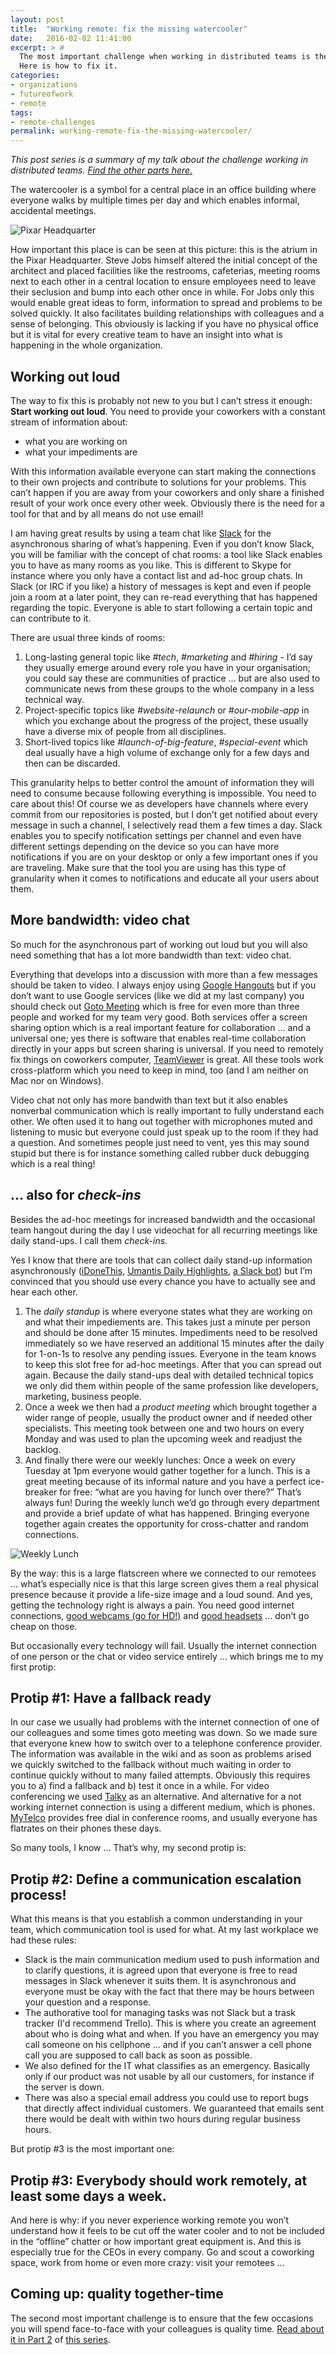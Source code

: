```yaml
---
layout: post
title:  "Working remote: fix the missing watercooler"
date:   2016-02-02 11:41:00
excerpt: > #
  The most important challenge when working in distributed teams is the missing watercooler.
  Here is how to fix it.
categories:
- organizations
- futureofwork
- remote
tags:
- remote-challenges
permalink: working-remote-fix-the-missing-watercooler/
---
```


*This post series is a summary of my talk about the challenge working in distributed teams. 
[Find the other parts here.](/working-in-distributed-teams-the-three-most-important-challenges/)*

The watercooler is a symbol for a central place in an office building where everyone walks by multiple times per day and 
which enables informal, accidental meetings.

![Pixar Headquarter](/uploads/2016/remote-pixar.jpg)

How important this place is can be seen at this picture: this is the atrium in the Pixar Headquarter. Steve Jobs himself 
altered the initial concept of the architect and placed facilities like the restrooms, cafeterias, meeting rooms next to
each other in a central location to ensure employees need to leave their seclusion and bump into each other once in 
while. For Jobs only this would enable great ideas to form, information to spread and problems to be solved quickly.
It also facilitates building relationships with colleagues and a sense of belonging. This obviously is lacking if you 
have no physical office but it is vital for every creative team to have an insight into what is happening in the whole 
organization.

## Working out loud

The way to fix this is probably not new to you but I can’t stress it enough: **Start working out loud**. You need to 
provide your coworkers with a constant stream of information about:

- what you are working on
- what your impediments are

With this information available everyone can start making the connections to their own projects and contribute to 
solutions for your problems. This can’t happen if you are away from your coworkers and only share a finished result of 
your work once every other week. Obviously there is the need for a tool for that and by all means do not use email!

I am having great results by using a team chat like [Slack](https://slack.com/) for the asynchronous sharing of what’s 
happening. Even if you don’t know Slack, you will be familiar with the concept of chat rooms: a tool like Slack enables 
you to have as many rooms as you like. This is different to Skype for instance where you only have a contact list and 
ad-hoc group chats. In Slack (or IRC if you like) a history of messages is kept and even if people join a room at a 
later point, they can re-read everything that has happened regarding the topic. Everyone is able to start following a 
certain topic and can contribute to it.

There are usual three kinds of rooms:

1.  Long-lasting general topic like *#tech*, *#marketing* and *#hiring* - I’d say they usually emerge around every role you 
    have in your organisation; you could say these are communities of practice … but are also used to communicate news 
    from these groups to the whole company in a less technical way.
2.  Project-specific topics like *#website-relaunch* or *#our-mobile-app* in which you exchange about the progress of 
    the project, these usually have a diverse mix of people from all disciplines.
3.  Short-lived topics like *#launch-of-big-feature*, *#special-event* which deal usually have a high volume of exchange 
    only for a few days and then can be discarded.

This granularity helps to better control the amount of information they will need to consume because following 
everything is impossible. You need to care about this! Of course we as developers have channels where every commit from 
our repositories is posted, but I don’t get notified about every message in such a channel, I selectively read them a 
few times a day. Slack enables you to specify notification settings per channel and even have different settings 
depending on the device so you can have more notifications if you are on your desktop or only a few important ones if 
you are traveling. Make sure that the tool you are using has this type of granularity when it comes to notifications and educate all your 
users about them.

## More bandwidth: video chat

So much for the asynchronous part of working out loud but you will also need something that has a lot more bandwidth 
than text: video chat.

Everything that develops into a discussion with more than a few messages should be taken to video. I always enjoy using 
[Google Hangouts](https://hangouts.google.com/) but if you don’t want to use Google services (like we did at my last 
company) you should check out [Goto Meeting](http://www.gotomeeting.de/online-meetings/) which is free for even more 
than three people and worked for my team very good. Both services offer a screen sharing option which is a real 
important feature for collaboration … and a universal one; yes there is software that enables real-time collaboration 
directly in your apps but screen sharing is universal. If you need to remotely fix things on coworkers computer, 
[TeamViewer](https://www.teamviewer.com/) is great. All these tools work cross-platform which you need to keep in mind, 
too (and I am neither on Mac nor on Windows).

Video chat not only has more bandwith than text but it also enables nonverbal communication which is really important to 
fully understand each other. We often used it to hang out together with microphones muted and listening to music but 
everyone could just speak up to the room if they had a question. And sometimes people just need to vent, yes this may 
sound stupid but there is for instance something called rubber duck debugging which is a real thing!

## … also for *check-ins*

Besides the ad-hoc meetings for increased bandwidth and the occasional team hangout during the day I use videochat for 
all recurring meetings like daily stand-ups. I call them *check-ins*.

Yes I know that there are tools that can collect daily stand-up information asynchronously 
([iDoneThis](https://idonethis.com/), [Umantis Daily Highlights](http://marketing.umantis.com/deutsch/daily/), 
[a Slack bot](http://www.sofetch.io/products/standup-bot-private/)) but I’m convinced that you should use every chance 
you have to actually see and hear each other.

1.  The *daily standup* is where everyone states what they are working on and what their impediements are. This takes 
    just a minute per person and should be done after 15 minutes. Impediments need to be resolved immediately so we have 
    reserved an additional 15 minutes after the daily for 1-on-1s to resolve any pending issues. Everyone in the team 
    knows to keep this slot free for ad-hoc meetings. After that you can spread out again. Because the daily stand-ups 
    deal with detailed technical topics we only did them within people of the same profession like developers, 
    marketing, business people.
2.  Once a week we then had a *product meeting* which brought together a wider range of people, usually the product 
    owner and if needed other specialists. This meeting took between one and two hours on every Monday and was used to 
    plan the upcoming week and readjust the backlog.
3.  And finally there were our weekly lunches: Once a week on every Tuesday at 1pm everyone would gather together for a 
    lunch. This is a great meeting because of its informal nature and you have a perfect ice-breaker for free: “what are 
    you having for lunch over there?” That’s always fun! During the weekly lunch we’d go through every department and 
    provide a brief update of what has happened. Bringing everyone together again creates the opportunity for 
    cross-chatter and random connections.

![Weekly Lunch](/uploads/2016/remote-lunch.jpg)

By the way: this is a large flatscreen where we connected to our remotees … what’s especially nice is that this large 
screen gives them a real physical presence because it provide a life-size image and a loud sound. And yes, getting the 
technology right is always a pain. You need good internet connections, 
[good webcams (go for HD!)](http://amzn.to/1m1dVVk) and [good headsets](http://amzn.to/1m1g1Ez) … don’t go cheap on 
those.

But occasionally every technology will fail. Usually the internet connection of one person or the chat or video service 
entirely … which brings me to my first protip: 

## Protip #1: Have a fallback ready

In our case we usually had problems with the internet connection of one of our colleagues and some times goto meeting 
was down. So we made sure that everyone knew how to switch over to a telephone conference provider. The information was 
available in the wiki and as soon as problems arised we quickly switched to the fallback without much waiting in order 
to continue quickly without to many failed attempts. Obviously this requires you to a) find a fallback and b) test it 
once in a while. For video conferencing we used [Talky](https://talky.io/) as an alternative. And alternative for a not 
working internet connection is using a different medium, which is phones. [MyTelco](http://www.mytelco.de/) provides 
free dial in conference rooms, and usually everyone has flatrates on their phones these days.

So many tools, I know … That’s why, my second protip is:

## Protip #2: Define a communication escalation process!

What this means is that you establish a common understanding in your team, which communication tool is used for what.
At my last workplace we had these rules:

-   Slack is the main communication medium used to push information and to clarify questions, it is agreed upon that 
    everyone is free to read messages in Slack whenever it suits them. It is asynchronous and everyone must be okay with 
    the fact that there may be hours between your question and a response.
-   The authorative tool for managing tasks was not Slack but a trask tracker (I'd recommend Trello). This is where you 
    create an agreement about who is doing what and when. If you have an emergency you may call someone on his cellphone
    … and if you can’t answer a cell phone call you are supposed to call back as soon as possible. 
-   We also defined for the IT what classifies as an emergency. Basically only if our product was not usable by all our 
    customers, for instance if the server is down. 
-   There was also a special email address you could use to report bugs that directly affect individual customers. We 
    guaranteed that emails sent there would be dealt with within two hours during regular business hours.

But protip #3 is the most important one: 

## Protip #3: Everybody should work remotely, at least some days a week.

And here is why: if you never experience working remote you won’t understand how it feels to be cut off the water cooler 
and to not be included in the “offline” chatter or how important great equipment is. And this is especially true for the 
CEOs in every company. Go and scout a coworking space, work from home or even more crazy: visit your remotees …

## Coming up: quality together-time

The second most important challenge is to ensure that the few occasions you will spend face-to-face with your colleagues 
 is quality time. [Read about it in Part 2](/working-remote-quality-together-time/) of 
 [this series](/working-in-distributed-teams-the-three-most-important-challenges/).

